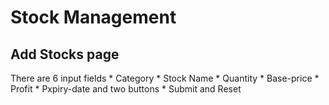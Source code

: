 # Stock Management

## Add Stocks page
  There are 6 input fields
    * Category
    * Stock Name
    * Quantity
    * Base-price
    * Profit
    * Pxpiry-date
    and two buttons * Submit and Reset
 

